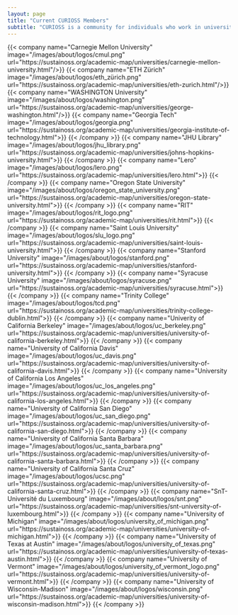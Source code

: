 ```yaml
---
layout: page
title: "Current CURIOSS Members"
subtitle: "CURIOSS is a community for individuals who work in university and research institution OSPOs. The following institutions are represented in CURIOSS."
---
```

  <div class="container">
    <div class="row justify-content-center">
      {{< company name="Carnegie Mellon University" image="/images/about/logos/cmul.png" url="https://sustainoss.org/academic-map/universities/carnegie-mellon-university.html"/>}}
      {{< company name="ETH Zürich" image="/images/about/logos/eth_zürich.png" url="https://sustainoss.org/academic-map/universities/eth-zurich.html"/>}}
      {{< company name="WASHINGTON University" image="/images/about/logos/washington.png" url="https://sustainoss.org/academic-map/universities/george-washington.html"/>}}
      {{< company name="Georgia Tech" image="/images/about/logos/georgia.png" url="https://sustainoss.org/academic-map/universities/georgia-institute-of-technology.html">}}
      {{< /company >}}
      {{< company name="JHU Library" image="/images/about/logos/jhu_library.png" url="https://sustainoss.org/academic-map/universities/johns-hopkins-university.html">}}
      {{< /company >}}
      {{< company name="Lero" image="/images/about/logos/lero.png" url="https://sustainoss.org/academic-map/universities/lero.html">}}
      {{< /company >}}
      {{< company name="Oregon State University" image="/images/about/logos/oregon_state_university.png" url="https://sustainoss.org/academic-map/universities/oregon-state-university.html">}}
      {{< /company >}}
      {{< company name="RIT" image="/images/about/logos/rit_logo.png" url="https://sustainoss.org/academic-map/universities/rit.html">}}
      {{< /company >}}
      {{< company name="Saint Louis University" image="/images/about/logos/slu_logo.png" url="https://sustainoss.org/academic-map/universities/saint-louis-university.html">}}
      {{< /company >}}
      {{< company name="Stanford University" image="/images/about/logos/stanford.png" url="https://sustainoss.org/academic-map/universities/stanford-university.html">}}
      {{< /company >}}
      {{< company name="Syracuse University" image="/images/about/logos/syracuse.png" url="https://sustainoss.org/academic-map/universities/syracuse.html">}}
      {{< /company >}}
      {{< company name="Trinity College" image="/images/about/logos/tcd.png" url="https://sustainoss.org/academic-map/universities/trinity-college-dublin.html">}}
      {{< /company >}}
      {{< company name="Univerity of California Berkeley" image="/images/about/logos/uc_berkeley.png" url="https://sustainoss.org/academic-map/universities/university-of-california-berkeley.html">}}
      {{< /company >}}
      {{< company name="University of California Davis" image="/images/about/logos/uc_davis.png" url="https://sustainoss.org/academic-map/universities/university-of-california-davis.html">}}
      {{< /company >}}
      {{< company name="University of California Los Angeles" image="/images/about/logos/uc_los_angeles.png" url="https://sustainoss.org/academic-map/universities/university-of-california-los-angeles.html">}}
      {{< /company >}}
      {{< company name="University of California San Diego" image="/images/about/logos/uc_san_diego.png" url="https://sustainoss.org/academic-map/universities/university-of-california-san-diego.html">}}
      {{< /company >}}
      {{< company name="University of California Santa Barbara" image="/images/about/logos/uc_santa_barbara.png" url="https://sustainoss.org/academic-map/universities/university-of-california-santa-barbara.html">}}
      {{< /company >}}
      {{< company name="University of California Santa Cruz" image="/images/about/logos/ucsc.png" url="https://sustainoss.org/academic-map/universities/university-of-california-santa-cruz.html">}}
      {{< /company >}} 
      {{< company name="SnT-Université du Luxembourg" image="/images/about/logos/snt.png" url="https://sustainoss.org/academic-map/universities/snt-university-of-luxembourg.html">}}
      {{< /company >}}
      {{< company name="University of Michigan" image="/images/about/logos/university_of_michigan.png" url="https://sustainoss.org/academic-map/universities/university-of-michigan.html">}}
      {{< /company >}}
      {{< company name="University of Texas at Austin" image="/images/about/logos/university_of_texas.png" url="https://sustainoss.org/academic-map/universities/university-of-texas-austin.html">}}
      {{< /company >}}
      {{< company name="University of Vermont" image="/images/about/logos/university_of_vermont_logo.png" url="https://sustainoss.org/academic-map/universities/university-of-vermont.html">}}
      {{< /company >}}
      {{< company name="University of Wisconsin-Madison" image="/images/about/logos/wisconsin.png" url="https://sustainoss.org/academic-map/universities/university-of-wisconsin-madison.html">}}
      {{< /company >}}
    </div>
  </div>
